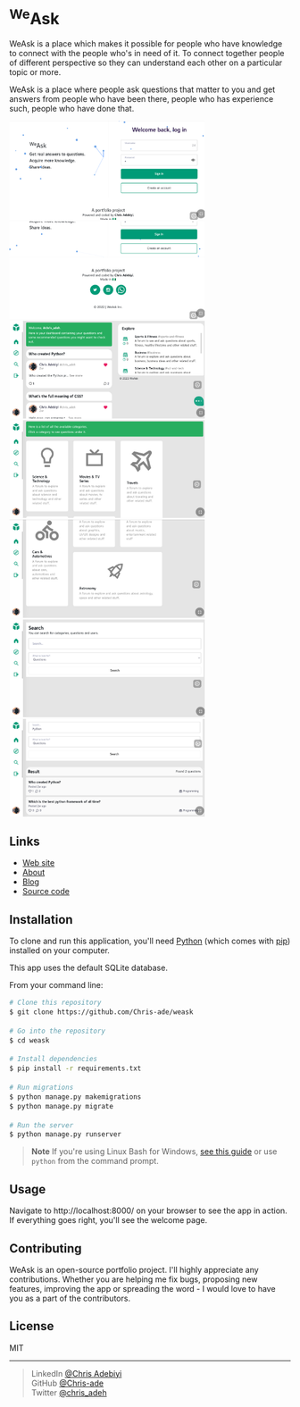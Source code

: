 # <sup>We</sup>Ask
<p>WeAsk is a place which makes it possible for people who have knowledge to connect with the people who's in need of it. To connect together people of different perspective so they can understand each other on a particular topic or more.</p>
<p>WeAsk is a place where people ask questions that matter to you and get answers from people who have been there, people who has experience such, people who have done that. </p>

<img width="350" src="docs/images/shot-1.png">
<img width="350" src="docs/images/shot-2.png">
<img width="350" src="docs/images/shot-3.png">
<img width="350" src="docs/images/shot-4.png">
<img width="350" src="docs/images/shot-5.png">
<img width="350" src="docs/images/shot-6.png">
<img width="350" src="docs/images/shot-7.png">

## Links

* [Web site](https://weask.bytecodevision.tech/)
* [About](https://landing.bytecodevision.tech/)
* [Blog](https://weask.bytecodevision.tech/about/)
* [Source code](https://github.com/Chris-ade/weask)

## Installation

To clone and run this application, you'll need [Python](https://www.python.org/downloads/release/python-3111/) (which comes with [pip](https://pip.pypa.io/en/stable/)) installed on your computer. 

This app uses the default SQLite database.

From your command line:
```bash
# Clone this repository
$ git clone https://github.com/Chris-ade/weask

# Go into the repository
$ cd weask

# Install dependencies
$ pip install -r requirements.txt

# Run migrations
$ python manage.py makemigrations
$ python manage.py migrate

# Run the server
$ python manage.py runserver
```
> **Note**
> If you're using Linux Bash for Windows, [see this guide](https://www.howtogeek.com/261575/how-to-run-graphical-linux-desktop-applications-from-windows-10s-bash-shell/) or use `python` from the command prompt.

## Usage

Navigate to http://localhost:8000/ on your browser to see the app in action.
If everything goes right, you'll see the welcome page.

## Contributing

WeAsk is an open-source portfolio project. I'll highly appreciate any contributions. Whether you are helping me fix bugs, proposing new features, improving the app or spreading the word - I would love to have you as a part of the contributors.

## License

MIT

---
> LinkedIn [@Chris Adebiyi](https://www.linkedin.com/in/chris-adebiyi-266639189) <br>
> GitHub [@Chris-ade](https://github.com/Chris-ade) <br>
> Twitter [@chris_adeh](https://twitter.com/chris_adeh)
